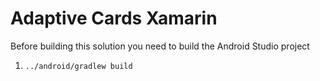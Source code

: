 # Adaptive Cards Xamarin

Before building this solution you need to build the Android Studio project

1. `../android/gradlew build`
